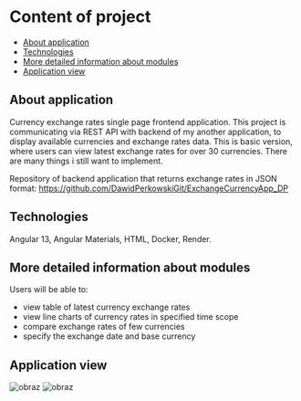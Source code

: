 # Content of project
* [About application](#about-application)
* [Technologies](#technologies)
* [More detailed information about modules](#more-detailed-information-about-modules)
* [Application view](#application-view)

## About application

Currency exchange rates single page frontend application. This project is communicating via REST API with backend of my another application, to display available currencies and exchange rates data. This is basic version, where users can view latest exchange rates for over 30 currencies. There are many things i still want to implement.

Repository of backend application that returns exchange rates in JSON format:
https://github.com/DawidPerkowskiGit/ExchangeCurrencyApp_DP


## Technologies
Angular 13, Angular Materials, HTML, Docker, Render.


## More detailed information about modules

Users will be able to:
- view table of latest currency exchange rates
- view line charts of currency rates in specified time scope
- compare exchange rates of few currencies
- specify the exchange date and base currency


## Application view

![obraz](https://github.com/DawidPerkowskiGit/DP_Exchange_Currency_App_NG/assets/87314459/8c22bdd7-9b38-493b-aa0f-dfb223a7561b)
![obraz](https://github.com/DawidPerkowskiGit/DP_Exchange_Currency_App_NG/assets/87314459/dab12bf3-1ee4-4a99-aa02-23a019217481)


